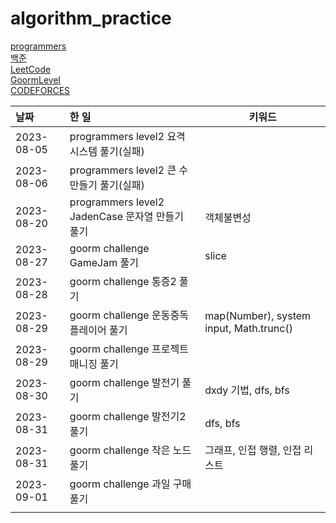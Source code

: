 # algorithm_practice

[programmers](https://school.programmers.co.kr/)
<br>
[백준](https://www.acmicpc.net/)
<br>
[LeetCode](https://leetcode.com/)
<br>
[GoormLevel](https://level.goorm.io/)
<br>
[CODEFORCES](https://codeforces.com/)

| 날짜       | 한 일                                           | 키워드                                  |
| :--------- | :---------------------------------------------- | --------------------------------------- |
| 2023-08-05 | programmers level2 요격 시스템 풀기(실패)       |
| 2023-08-06 | programmers level2 큰 수 만들기 풀기(실패)      |
| 2023-08-20 | programmers level2 JadenCase 문자열 만들기 풀기 | 객체불변성                              |
| 2023-08-27 | goorm challenge GameJam 풀기                    | slice                                   |
| 2023-08-28 | goorm challenge 통증2 풀기                      |
| 2023-08-29 | goorm challenge 운동중독플레이어 풀기           | map(Number), system input, Math.trunc() |
| 2023-08-29 | goorm challenge 프로젝트 매니징 풀기            |
| 2023-08-30 | goorm challenge 발전기 풀기                     | dxdy 기법, dfs, bfs                     |
| 2023-08-31 | goorm challenge 발전기2 풀기                    | dfs, bfs                                |
| 2023-08-31 | goorm challenge 작은 노드 풀기                  | 그래프, 인접 행렬, 인접 리스트          |
| 2023-09-01 | goorm challenge 과일 구매 풀기                  |                                         |
|            |                                                 |
